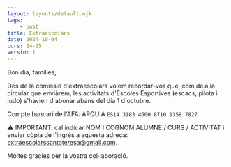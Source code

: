 ```yaml
---
layout: layouts/default.njk
tags: 
    - post
title: Extraescolars
date: 2024-10-04
curs: 24-25
versio: 1
---
```


Bon dia, famílies,

Des de la comissió d'extraescolars volem recordar-vos que, com  deia la circular que enviàrem, les activitats d'Escoles Esportives (escacs, pilota i judo) s'havien d'abonar abans del dia 1 d'octubre.
 
Compte bancari de l'AFA: ARQUIA `ES14 3183 4600 8710 1358 7827` 

⚠ IMPORTANT: cal indicar NOM I COGNOM ALUMNE / CURS / ACTIVITAT i enviar còpia de l'ingrés a aquesta adreça: [extraescolarssantateresa@gmail.com](mailto:extraescolarssantateresa@gmail.com).

Moltes gràcies per la vostra col·laboració.